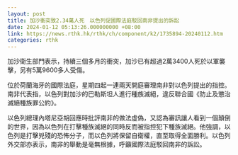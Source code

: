 ```yaml
---
layout: post
title: 加沙衝突致2.34萬人死　以色列促國際法庭駁回南非提出的訴訟
date: 2024-01-12 05:13:26.000000000 +08:00
link: https://news.rthk.hk/rthk/ch/component/k2/1735894-20240112.htm
categories: rthk
---
```


加沙衛生部門表示，持續三個多月的衝突，加沙已有超過2萬3400人死於以軍襲擊，另有5萬9600多人受傷。

位於荷蘭海牙的國際法庭，星期四起一連兩天開庭審理南非對以色列提出的指控。南非代表指，以色列對加沙的巴勒斯坦人進行種族滅絕，違反聯合國《防止及懲治滅絕種族罪公約》。

以色列總理內塔尼亞胡回應時批評南非的做法虛偽，又認為審訊讓人看到一個顛倒的世界，因為以色列在打擊種族滅絕的同時反而被指控犯下種族滅絕。他強調，以色列是打擊兇殘的恐怖分子，而以色列將保留自衛權，直至取得全面勝利。以色列外交部亦表示，南非的舉動是毫無根據，呼籲國際法庭駁回南非的訴訟。
